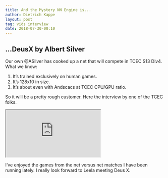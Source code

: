 ```yaml
---
title: And the Mystery NN Engine is...
author: Dietrich Kappe
layout: post
tag: vids interview
date: 2018-07-30-00:10
---
```

## ...DeusX by Albert Silver

Our own @ASilver has cooked up a net that will compete in TCEC S13 Div4. What we know:

1. It’s trained exclusively on human games.
2. It’s 128x10 in size.
3. It’s about even with Andscacs at TCEC CPU/GPU ratio.

So it will be a pretty rough customer. Here the interview by one of the TCEC folks.

<iframe width=“600” height=“450”
src="https://www.youtube.com/embed/CpjvvcfbdR4">
</iframe>

I’ve enjoyed the games from the net versus net matches I have been running lately. I really look forward to Leela meeting Deus X.
